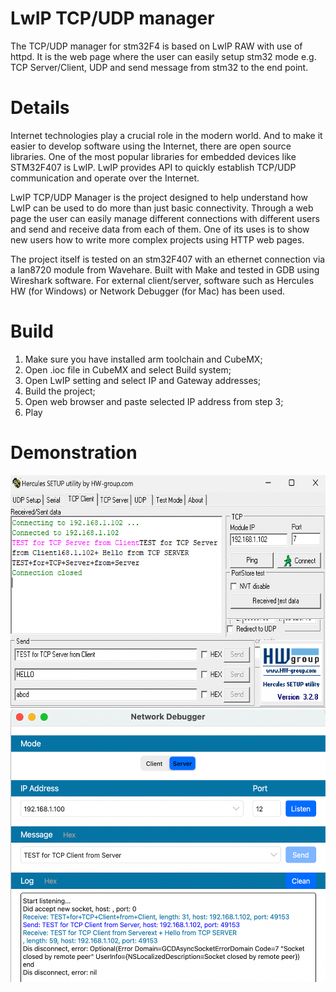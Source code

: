 # LwIP TCP/UDP manager
The TCP/UDP manager for stm32F4 is based on LwIP RAW with use of httpd. It is the web page where the user can easily setup stm32 mode e.g. TCP Server/Client, UDP and send message from stm32 to the end point.

# Details
Internet technologies play a crucial role in the modern world. And to make it easier to develop software using the Internet, there are open source libraries. One of the most popular libraries for embedded devices like STM32F407 is LwIP. LwIP provides API to quickly establish TCP/UDP communication and operate over the Internet.

LwIP TCP/UDP Manager is the project designed to help understand how LwIP can be used to do more than just basic connectivity. Through a web page the user can easily manage different connections with different users and send and receive data from each of them. One of its uses is to show new users how to write more complex projects using HTTP web pages.

The project itself is tested on an stm32F407 with an ethernet connection via a lan8720 module from Wavehare. Built with Make and tested in GDB using Wireshark software. For external client/server, software such as Hercules HW (for Windows) or Network Debugger (for Mac) has been used.

# Build
1. Make sure you have installed arm toolchain and CubeMX;
2. Open .ioc file in CubeMX and select Build system;
3. Open LwIP setting and select IP and Gateway addresses;
4. Build the project;
5. Open web browser and paste selected IP address from step 3;
6. Play

# Demonstration

<img src="/pics/tcpServer.png" width="613" height="372"/>
<img src="/pics/tcpClient.png" width="516" height="436"/>

